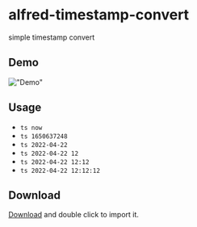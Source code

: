 # alfred-timestamp-convert
simple timestamp convert

## Demo
!["Demo"](demo.gif)

## Usage
- `ts now`
- `ts 1650637248`
- `ts 2022-04-22`
- `ts 2022-04-22 12`
- `ts 2022-04-22 12:12`
- `ts 2022-04-22 12:12:12`

## Download
[Download](https://github.com/pingdai/alfred-timestamp-convert/releases/download/v1.0.0/ts.alfredworkflow) and double click to import it.